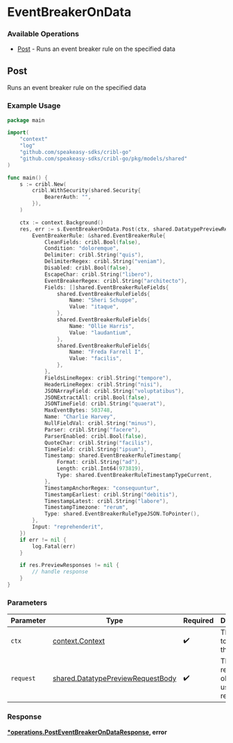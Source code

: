 # EventBreakerOnData

### Available Operations

* [Post](#post) - Runs an event breaker rule on the specified data

## Post

Runs an event breaker rule on the specified data

### Example Usage

```go
package main

import(
	"context"
	"log"
	"github.com/speakeasy-sdks/cribl-go"
	"github.com/speakeasy-sdks/cribl-go/pkg/models/shared"
)

func main() {
    s := cribl.New(
        cribl.WithSecurity(shared.Security{
            BearerAuth: "",
        }),
    )

    ctx := context.Background()
    res, err := s.EventBreakerOnData.Post(ctx, shared.DatatypePreviewRequestBody{
        EventBreakerRule: &shared.EventBreakerRule{
            CleanFields: cribl.Bool(false),
            Condition: "doloremque",
            Delimiter: cribl.String("quis"),
            DelimiterRegex: cribl.String("veniam"),
            Disabled: cribl.Bool(false),
            EscapeChar: cribl.String("libero"),
            EventBreakerRegex: cribl.String("architecto"),
            Fields: []shared.EventBreakerRuleFields{
                shared.EventBreakerRuleFields{
                    Name: "Sheri Schuppe",
                    Value: "itaque",
                },
                shared.EventBreakerRuleFields{
                    Name: "Ollie Harris",
                    Value: "laudantium",
                },
                shared.EventBreakerRuleFields{
                    Name: "Freda Farrell I",
                    Value: "facilis",
                },
            },
            FieldsLineRegex: cribl.String("tempore"),
            HeaderLineRegex: cribl.String("nisi"),
            JSONArrayField: cribl.String("voluptatibus"),
            JSONExtractAll: cribl.Bool(false),
            JSONTimeField: cribl.String("quaerat"),
            MaxEventBytes: 503748,
            Name: "Charlie Harvey",
            NullFieldVal: cribl.String("minus"),
            Parser: cribl.String("facere"),
            ParserEnabled: cribl.Bool(false),
            QuoteChar: cribl.String("facilis"),
            TimeField: cribl.String("ipsum"),
            Timestamp: shared.EventBreakerRuleTimestamp{
                Format: cribl.String("ad"),
                Length: cribl.Int64(973819),
                Type: shared.EventBreakerRuleTimestampTypeCurrent,
            },
            TimestampAnchorRegex: "consequuntur",
            TimestampEarliest: cribl.String("debitis"),
            TimestampLatest: cribl.String("labore"),
            TimestampTimezone: "rerum",
            Type: shared.EventBreakerRuleTypeJSON.ToPointer(),
        },
        Input: "reprehenderit",
    })
    if err != nil {
        log.Fatal(err)
    }

    if res.PreviewResponses != nil {
        // handle response
    }
}
```

### Parameters

| Parameter                                                                              | Type                                                                                   | Required                                                                               | Description                                                                            |
| -------------------------------------------------------------------------------------- | -------------------------------------------------------------------------------------- | -------------------------------------------------------------------------------------- | -------------------------------------------------------------------------------------- |
| `ctx`                                                                                  | [context.Context](https://pkg.go.dev/context#Context)                                  | :heavy_check_mark:                                                                     | The context to use for the request.                                                    |
| `request`                                                                              | [shared.DatatypePreviewRequestBody](../../models/shared/datatypepreviewrequestbody.md) | :heavy_check_mark:                                                                     | The request object to use for the request.                                             |


### Response

**[*operations.PostEventBreakerOnDataResponse](../../models/operations/posteventbreakerondataresponse.md), error**

